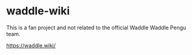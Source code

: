 # waddle-wiki

This is a fan project and not related to the official Waddle Waddle Pengu team.

https://waddle.wiki/
